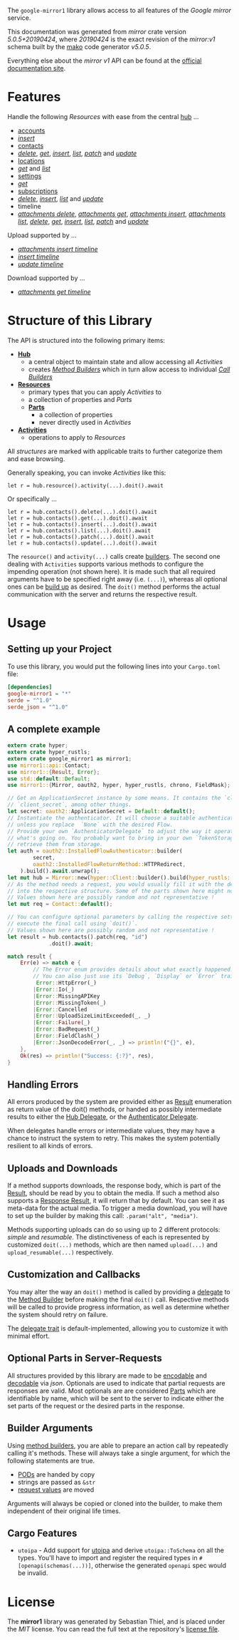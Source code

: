 <!---
DO NOT EDIT !
This file was generated automatically from 'src/generator/templates/api/README.md.mako'
DO NOT EDIT !
-->
The `google-mirror1` library allows access to all features of the *Google mirror* service.

This documentation was generated from *mirror* crate version *5.0.5+20190424*, where *20190424* is the exact revision of the *mirror:v1* schema built by the [mako](http://www.makotemplates.org/) code generator *v5.0.5*.

Everything else about the *mirror* *v1* API can be found at the
[official documentation site](https://developers.google.com/glass).
# Features

Handle the following *Resources* with ease from the central [hub](https://docs.rs/google-mirror1/5.0.5+20190424/google_mirror1/Mirror) ... 

* [accounts](https://docs.rs/google-mirror1/5.0.5+20190424/google_mirror1/api::Account)
 * [*insert*](https://docs.rs/google-mirror1/5.0.5+20190424/google_mirror1/api::AccountInsertCall)
* [contacts](https://docs.rs/google-mirror1/5.0.5+20190424/google_mirror1/api::Contact)
 * [*delete*](https://docs.rs/google-mirror1/5.0.5+20190424/google_mirror1/api::ContactDeleteCall), [*get*](https://docs.rs/google-mirror1/5.0.5+20190424/google_mirror1/api::ContactGetCall), [*insert*](https://docs.rs/google-mirror1/5.0.5+20190424/google_mirror1/api::ContactInsertCall), [*list*](https://docs.rs/google-mirror1/5.0.5+20190424/google_mirror1/api::ContactListCall), [*patch*](https://docs.rs/google-mirror1/5.0.5+20190424/google_mirror1/api::ContactPatchCall) and [*update*](https://docs.rs/google-mirror1/5.0.5+20190424/google_mirror1/api::ContactUpdateCall)
* [locations](https://docs.rs/google-mirror1/5.0.5+20190424/google_mirror1/api::Location)
 * [*get*](https://docs.rs/google-mirror1/5.0.5+20190424/google_mirror1/api::LocationGetCall) and [*list*](https://docs.rs/google-mirror1/5.0.5+20190424/google_mirror1/api::LocationListCall)
* [settings](https://docs.rs/google-mirror1/5.0.5+20190424/google_mirror1/api::Setting)
 * [*get*](https://docs.rs/google-mirror1/5.0.5+20190424/google_mirror1/api::SettingGetCall)
* [subscriptions](https://docs.rs/google-mirror1/5.0.5+20190424/google_mirror1/api::Subscription)
 * [*delete*](https://docs.rs/google-mirror1/5.0.5+20190424/google_mirror1/api::SubscriptionDeleteCall), [*insert*](https://docs.rs/google-mirror1/5.0.5+20190424/google_mirror1/api::SubscriptionInsertCall), [*list*](https://docs.rs/google-mirror1/5.0.5+20190424/google_mirror1/api::SubscriptionListCall) and [*update*](https://docs.rs/google-mirror1/5.0.5+20190424/google_mirror1/api::SubscriptionUpdateCall)
* timeline
 * [*attachments delete*](https://docs.rs/google-mirror1/5.0.5+20190424/google_mirror1/api::TimelineAttachmentDeleteCall), [*attachments get*](https://docs.rs/google-mirror1/5.0.5+20190424/google_mirror1/api::TimelineAttachmentGetCall), [*attachments insert*](https://docs.rs/google-mirror1/5.0.5+20190424/google_mirror1/api::TimelineAttachmentInsertCall), [*attachments list*](https://docs.rs/google-mirror1/5.0.5+20190424/google_mirror1/api::TimelineAttachmentListCall), [*delete*](https://docs.rs/google-mirror1/5.0.5+20190424/google_mirror1/api::TimelineDeleteCall), [*get*](https://docs.rs/google-mirror1/5.0.5+20190424/google_mirror1/api::TimelineGetCall), [*insert*](https://docs.rs/google-mirror1/5.0.5+20190424/google_mirror1/api::TimelineInsertCall), [*list*](https://docs.rs/google-mirror1/5.0.5+20190424/google_mirror1/api::TimelineListCall), [*patch*](https://docs.rs/google-mirror1/5.0.5+20190424/google_mirror1/api::TimelinePatchCall) and [*update*](https://docs.rs/google-mirror1/5.0.5+20190424/google_mirror1/api::TimelineUpdateCall)


Upload supported by ...

* [*attachments insert timeline*](https://docs.rs/google-mirror1/5.0.5+20190424/google_mirror1/api::TimelineAttachmentInsertCall)
* [*insert timeline*](https://docs.rs/google-mirror1/5.0.5+20190424/google_mirror1/api::TimelineInsertCall)
* [*update timeline*](https://docs.rs/google-mirror1/5.0.5+20190424/google_mirror1/api::TimelineUpdateCall)

Download supported by ...

* [*attachments get timeline*](https://docs.rs/google-mirror1/5.0.5+20190424/google_mirror1/api::TimelineAttachmentGetCall)



# Structure of this Library

The API is structured into the following primary items:

* **[Hub](https://docs.rs/google-mirror1/5.0.5+20190424/google_mirror1/Mirror)**
    * a central object to maintain state and allow accessing all *Activities*
    * creates [*Method Builders*](https://docs.rs/google-mirror1/5.0.5+20190424/google_mirror1/client::MethodsBuilder) which in turn
      allow access to individual [*Call Builders*](https://docs.rs/google-mirror1/5.0.5+20190424/google_mirror1/client::CallBuilder)
* **[Resources](https://docs.rs/google-mirror1/5.0.5+20190424/google_mirror1/client::Resource)**
    * primary types that you can apply *Activities* to
    * a collection of properties and *Parts*
    * **[Parts](https://docs.rs/google-mirror1/5.0.5+20190424/google_mirror1/client::Part)**
        * a collection of properties
        * never directly used in *Activities*
* **[Activities](https://docs.rs/google-mirror1/5.0.5+20190424/google_mirror1/client::CallBuilder)**
    * operations to apply to *Resources*

All *structures* are marked with applicable traits to further categorize them and ease browsing.

Generally speaking, you can invoke *Activities* like this:

```Rust,ignore
let r = hub.resource().activity(...).doit().await
```

Or specifically ...

```ignore
let r = hub.contacts().delete(...).doit().await
let r = hub.contacts().get(...).doit().await
let r = hub.contacts().insert(...).doit().await
let r = hub.contacts().list(...).doit().await
let r = hub.contacts().patch(...).doit().await
let r = hub.contacts().update(...).doit().await
```

The `resource()` and `activity(...)` calls create [builders][builder-pattern]. The second one dealing with `Activities` 
supports various methods to configure the impending operation (not shown here). It is made such that all required arguments have to be 
specified right away (i.e. `(...)`), whereas all optional ones can be [build up][builder-pattern] as desired.
The `doit()` method performs the actual communication with the server and returns the respective result.

# Usage

## Setting up your Project

To use this library, you would put the following lines into your `Cargo.toml` file:

```toml
[dependencies]
google-mirror1 = "*"
serde = "^1.0"
serde_json = "^1.0"
```

## A complete example

```Rust
extern crate hyper;
extern crate hyper_rustls;
extern crate google_mirror1 as mirror1;
use mirror1::api::Contact;
use mirror1::{Result, Error};
use std::default::Default;
use mirror1::{Mirror, oauth2, hyper, hyper_rustls, chrono, FieldMask};

// Get an ApplicationSecret instance by some means. It contains the `client_id` and 
// `client_secret`, among other things.
let secret: oauth2::ApplicationSecret = Default::default();
// Instantiate the authenticator. It will choose a suitable authentication flow for you, 
// unless you replace  `None` with the desired Flow.
// Provide your own `AuthenticatorDelegate` to adjust the way it operates and get feedback about 
// what's going on. You probably want to bring in your own `TokenStorage` to persist tokens and
// retrieve them from storage.
let auth = oauth2::InstalledFlowAuthenticator::builder(
        secret,
        oauth2::InstalledFlowReturnMethod::HTTPRedirect,
    ).build().await.unwrap();
let mut hub = Mirror::new(hyper::Client::builder().build(hyper_rustls::HttpsConnectorBuilder::new().with_native_roots().unwrap().https_or_http().enable_http1().build()), auth);
// As the method needs a request, you would usually fill it with the desired information
// into the respective structure. Some of the parts shown here might not be applicable !
// Values shown here are possibly random and not representative !
let mut req = Contact::default();

// You can configure optional parameters by calling the respective setters at will, and
// execute the final call using `doit()`.
// Values shown here are possibly random and not representative !
let result = hub.contacts().patch(req, "id")
             .doit().await;

match result {
    Err(e) => match e {
        // The Error enum provides details about what exactly happened.
        // You can also just use its `Debug`, `Display` or `Error` traits
         Error::HttpError(_)
        |Error::Io(_)
        |Error::MissingAPIKey
        |Error::MissingToken(_)
        |Error::Cancelled
        |Error::UploadSizeLimitExceeded(_, _)
        |Error::Failure(_)
        |Error::BadRequest(_)
        |Error::FieldClash(_)
        |Error::JsonDecodeError(_, _) => println!("{}", e),
    },
    Ok(res) => println!("Success: {:?}", res),
}

```
## Handling Errors

All errors produced by the system are provided either as [Result](https://docs.rs/google-mirror1/5.0.5+20190424/google_mirror1/client::Result) enumeration as return value of
the doit() methods, or handed as possibly intermediate results to either the 
[Hub Delegate](https://docs.rs/google-mirror1/5.0.5+20190424/google_mirror1/client::Delegate), or the [Authenticator Delegate](https://docs.rs/yup-oauth2/*/yup_oauth2/trait.AuthenticatorDelegate.html).

When delegates handle errors or intermediate values, they may have a chance to instruct the system to retry. This 
makes the system potentially resilient to all kinds of errors.

## Uploads and Downloads
If a method supports downloads, the response body, which is part of the [Result](https://docs.rs/google-mirror1/5.0.5+20190424/google_mirror1/client::Result), should be
read by you to obtain the media.
If such a method also supports a [Response Result](https://docs.rs/google-mirror1/5.0.5+20190424/google_mirror1/client::ResponseResult), it will return that by default.
You can see it as meta-data for the actual media. To trigger a media download, you will have to set up the builder by making
this call: `.param("alt", "media")`.

Methods supporting uploads can do so using up to 2 different protocols: 
*simple* and *resumable*. The distinctiveness of each is represented by customized 
`doit(...)` methods, which are then named `upload(...)` and `upload_resumable(...)` respectively.

## Customization and Callbacks

You may alter the way an `doit()` method is called by providing a [delegate](https://docs.rs/google-mirror1/5.0.5+20190424/google_mirror1/client::Delegate) to the 
[Method Builder](https://docs.rs/google-mirror1/5.0.5+20190424/google_mirror1/client::CallBuilder) before making the final `doit()` call. 
Respective methods will be called to provide progress information, as well as determine whether the system should 
retry on failure.

The [delegate trait](https://docs.rs/google-mirror1/5.0.5+20190424/google_mirror1/client::Delegate) is default-implemented, allowing you to customize it with minimal effort.

## Optional Parts in Server-Requests

All structures provided by this library are made to be [encodable](https://docs.rs/google-mirror1/5.0.5+20190424/google_mirror1/client::RequestValue) and 
[decodable](https://docs.rs/google-mirror1/5.0.5+20190424/google_mirror1/client::ResponseResult) via *json*. Optionals are used to indicate that partial requests are responses 
are valid.
Most optionals are are considered [Parts](https://docs.rs/google-mirror1/5.0.5+20190424/google_mirror1/client::Part) which are identifiable by name, which will be sent to 
the server to indicate either the set parts of the request or the desired parts in the response.

## Builder Arguments

Using [method builders](https://docs.rs/google-mirror1/5.0.5+20190424/google_mirror1/client::CallBuilder), you are able to prepare an action call by repeatedly calling it's methods.
These will always take a single argument, for which the following statements are true.

* [PODs][wiki-pod] are handed by copy
* strings are passed as `&str`
* [request values](https://docs.rs/google-mirror1/5.0.5+20190424/google_mirror1/client::RequestValue) are moved

Arguments will always be copied or cloned into the builder, to make them independent of their original life times.

[wiki-pod]: http://en.wikipedia.org/wiki/Plain_old_data_structure
[builder-pattern]: http://en.wikipedia.org/wiki/Builder_pattern
[google-go-api]: https://github.com/google/google-api-go-client

## Cargo Features

* `utoipa` - Add support for [utoipa](https://crates.io/crates/utoipa) and derive `utoipa::ToSchema` on all
the types. You'll have to import and register the required types in `#[openapi(schemas(...))]`, otherwise the
generated `openapi` spec would be invalid.


# License
The **mirror1** library was generated by Sebastian Thiel, and is placed 
under the *MIT* license.
You can read the full text at the repository's [license file][repo-license].

[repo-license]: https://github.com/Byron/google-apis-rsblob/main/LICENSE.md

